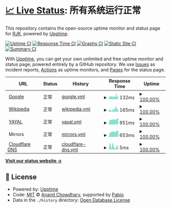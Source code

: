 # [📈 Live Status](https://upptime.yayal.cc): <!--live status--> **所有系统运行正常**

This repository contains the open-source uptime monitor and status page for [RJK](https://www.yayal.cc/), powered by [Upptime](https://github.com/upptime/upptime).

[![Uptime CI](https://github.com/Iuleoo/Upptime/workflows/Uptime%20CI/badge.svg)](https://github.com/Iuleoo/Upptime/actions?query=workflow%3A%22Uptime+CI%22)
[![Response Time CI](https://github.com/Iuleoo/Upptime/workflows/Response%20Time%20CI/badge.svg)](https://github.com/Iuleoo/Upptime/actions?query=workflow%3A%22Response+Time+CI%22)
[![Graphs CI](https://github.com/Iuleoo/Upptime/workflows/Graphs%20CI/badge.svg)](https://github.com/Iuleoo/Upptime/actions?query=workflow%3A%22Graphs+CI%22)
[![Static Site CI](https://github.com/Iuleoo/Upptime/workflows/Static%20Site%20CI/badge.svg)](https://github.com/Iuleoo/Upptime/actions?query=workflow%3A%22Static+Site+CI%22)
[![Summary CI](https://github.com/Iuleoo/Upptime/workflows/Summary%20CI/badge.svg)](https://github.com/Iuleoo/Upptime/actions?query=workflow%3A%22Summary+CI%22)

With [Upptime](https://upptime.js.org), you can get your own unlimited and free uptime monitor and status page, powered entirely by a GitHub repository. We use [Issues](https://github.com/Iuleoo/Upptime/issues) as incident reports, [Actions](https://github.com/Iuleoo/Upptime/actions) as uptime monitors, and [Pages](https://upptime.yayal.cc) for the status page.

<!--start: status pages-->
<!-- This summary is generated by Upptime (https://github.com/upptime/upptime) -->
<!-- Do not edit this manually, your changes will be overwritten -->
<!-- prettier-ignore -->
| URL | Status | History | Response Time | Uptime |
| --- | ------ | ------- | ------------- | ------ |
| <img alt="" src="https://icons.duckduckgo.com/ip3/www.google.com.ico" height="13"> [Google](https://www.google.com) | 正常 | [google.yml](https://github.com/Iuleoo/Upptime/commits/HEAD/history/google.yml) | <details><summary><img alt="Response time graph" src="./graphs/google/response-time-week.png" height="20"> 132ms</summary><br><a href="https://upptime.yayal.cc/history/google"><img alt="Response time 132" src="https://img.shields.io/endpoint?url=https%3A%2F%2Fraw.githubusercontent.com%2FIuleoo%2FUpptime%2FHEAD%2Fapi%2Fgoogle%2Fresponse-time.json"></a><br><a href="https://upptime.yayal.cc/history/google"><img alt="24-hour response time 192" src="https://img.shields.io/endpoint?url=https%3A%2F%2Fraw.githubusercontent.com%2FIuleoo%2FUpptime%2FHEAD%2Fapi%2Fgoogle%2Fresponse-time-day.json"></a><br><a href="https://upptime.yayal.cc/history/google"><img alt="7-day response time 132" src="https://img.shields.io/endpoint?url=https%3A%2F%2Fraw.githubusercontent.com%2FIuleoo%2FUpptime%2FHEAD%2Fapi%2Fgoogle%2Fresponse-time-week.json"></a><br><a href="https://upptime.yayal.cc/history/google"><img alt="30-day response time 132" src="https://img.shields.io/endpoint?url=https%3A%2F%2Fraw.githubusercontent.com%2FIuleoo%2FUpptime%2FHEAD%2Fapi%2Fgoogle%2Fresponse-time-month.json"></a><br><a href="https://upptime.yayal.cc/history/google"><img alt="1-year response time 132" src="https://img.shields.io/endpoint?url=https%3A%2F%2Fraw.githubusercontent.com%2FIuleoo%2FUpptime%2FHEAD%2Fapi%2Fgoogle%2Fresponse-time-year.json"></a></details> | <details><summary><a href="https://upptime.yayal.cc/history/google">100.00%</a></summary><a href="https://upptime.yayal.cc/history/google"><img alt="All-time uptime 100.00%" src="https://img.shields.io/endpoint?url=https%3A%2F%2Fraw.githubusercontent.com%2FIuleoo%2FUpptime%2FHEAD%2Fapi%2Fgoogle%2Fuptime.json"></a><br><a href="https://upptime.yayal.cc/history/google"><img alt="24-hour uptime 100.00%" src="https://img.shields.io/endpoint?url=https%3A%2F%2Fraw.githubusercontent.com%2FIuleoo%2FUpptime%2FHEAD%2Fapi%2Fgoogle%2Fuptime-day.json"></a><br><a href="https://upptime.yayal.cc/history/google"><img alt="7-day uptime 100.00%" src="https://img.shields.io/endpoint?url=https%3A%2F%2Fraw.githubusercontent.com%2FIuleoo%2FUpptime%2FHEAD%2Fapi%2Fgoogle%2Fuptime-week.json"></a><br><a href="https://upptime.yayal.cc/history/google"><img alt="30-day uptime 100.00%" src="https://img.shields.io/endpoint?url=https%3A%2F%2Fraw.githubusercontent.com%2FIuleoo%2FUpptime%2FHEAD%2Fapi%2Fgoogle%2Fuptime-month.json"></a><br><a href="https://upptime.yayal.cc/history/google"><img alt="1-year uptime 100.00%" src="https://img.shields.io/endpoint?url=https%3A%2F%2Fraw.githubusercontent.com%2FIuleoo%2FUpptime%2FHEAD%2Fapi%2Fgoogle%2Fuptime-year.json"></a></details>
| <img alt="" src="https://icons.duckduckgo.com/ip3/zh.wikipedia.org.ico" height="13"> [Wikipedia](https://zh.wikipedia.org) | 正常 | [wikipedia.yml](https://github.com/Iuleoo/Upptime/commits/HEAD/history/wikipedia.yml) | <details><summary><img alt="Response time graph" src="./graphs/wikipedia/response-time-week.png" height="20"> 165ms</summary><br><a href="https://upptime.yayal.cc/history/wikipedia"><img alt="Response time 165" src="https://img.shields.io/endpoint?url=https%3A%2F%2Fraw.githubusercontent.com%2FIuleoo%2FUpptime%2FHEAD%2Fapi%2Fwikipedia%2Fresponse-time.json"></a><br><a href="https://upptime.yayal.cc/history/wikipedia"><img alt="24-hour response time 132" src="https://img.shields.io/endpoint?url=https%3A%2F%2Fraw.githubusercontent.com%2FIuleoo%2FUpptime%2FHEAD%2Fapi%2Fwikipedia%2Fresponse-time-day.json"></a><br><a href="https://upptime.yayal.cc/history/wikipedia"><img alt="7-day response time 165" src="https://img.shields.io/endpoint?url=https%3A%2F%2Fraw.githubusercontent.com%2FIuleoo%2FUpptime%2FHEAD%2Fapi%2Fwikipedia%2Fresponse-time-week.json"></a><br><a href="https://upptime.yayal.cc/history/wikipedia"><img alt="30-day response time 165" src="https://img.shields.io/endpoint?url=https%3A%2F%2Fraw.githubusercontent.com%2FIuleoo%2FUpptime%2FHEAD%2Fapi%2Fwikipedia%2Fresponse-time-month.json"></a><br><a href="https://upptime.yayal.cc/history/wikipedia"><img alt="1-year response time 165" src="https://img.shields.io/endpoint?url=https%3A%2F%2Fraw.githubusercontent.com%2FIuleoo%2FUpptime%2FHEAD%2Fapi%2Fwikipedia%2Fresponse-time-year.json"></a></details> | <details><summary><a href="https://upptime.yayal.cc/history/wikipedia">100.00%</a></summary><a href="https://upptime.yayal.cc/history/wikipedia"><img alt="All-time uptime 100.00%" src="https://img.shields.io/endpoint?url=https%3A%2F%2Fraw.githubusercontent.com%2FIuleoo%2FUpptime%2FHEAD%2Fapi%2Fwikipedia%2Fuptime.json"></a><br><a href="https://upptime.yayal.cc/history/wikipedia"><img alt="24-hour uptime 100.00%" src="https://img.shields.io/endpoint?url=https%3A%2F%2Fraw.githubusercontent.com%2FIuleoo%2FUpptime%2FHEAD%2Fapi%2Fwikipedia%2Fuptime-day.json"></a><br><a href="https://upptime.yayal.cc/history/wikipedia"><img alt="7-day uptime 100.00%" src="https://img.shields.io/endpoint?url=https%3A%2F%2Fraw.githubusercontent.com%2FIuleoo%2FUpptime%2FHEAD%2Fapi%2Fwikipedia%2Fuptime-week.json"></a><br><a href="https://upptime.yayal.cc/history/wikipedia"><img alt="30-day uptime 100.00%" src="https://img.shields.io/endpoint?url=https%3A%2F%2Fraw.githubusercontent.com%2FIuleoo%2FUpptime%2FHEAD%2Fapi%2Fwikipedia%2Fuptime-month.json"></a><br><a href="https://upptime.yayal.cc/history/wikipedia"><img alt="1-year uptime 100.00%" src="https://img.shields.io/endpoint?url=https%3A%2F%2Fraw.githubusercontent.com%2FIuleoo%2FUpptime%2FHEAD%2Fapi%2Fwikipedia%2Fuptime-year.json"></a></details>
| <img alt="" src="https://icons.duckduckgo.com/ip3/www.yayal.cc.ico" height="13"> [YAYAL](https://www.yayal.cc) | 正常 | [yayal.yml](https://github.com/Iuleoo/Upptime/commits/HEAD/history/yayal.yml) | <details><summary><img alt="Response time graph" src="./graphs/yayal/response-time-week.png" height="20"> 951ms</summary><br><a href="https://upptime.yayal.cc/history/yayal"><img alt="Response time 951" src="https://img.shields.io/endpoint?url=https%3A%2F%2Fraw.githubusercontent.com%2FIuleoo%2FUpptime%2FHEAD%2Fapi%2Fyayal%2Fresponse-time.json"></a><br><a href="https://upptime.yayal.cc/history/yayal"><img alt="24-hour response time 1121" src="https://img.shields.io/endpoint?url=https%3A%2F%2Fraw.githubusercontent.com%2FIuleoo%2FUpptime%2FHEAD%2Fapi%2Fyayal%2Fresponse-time-day.json"></a><br><a href="https://upptime.yayal.cc/history/yayal"><img alt="7-day response time 951" src="https://img.shields.io/endpoint?url=https%3A%2F%2Fraw.githubusercontent.com%2FIuleoo%2FUpptime%2FHEAD%2Fapi%2Fyayal%2Fresponse-time-week.json"></a><br><a href="https://upptime.yayal.cc/history/yayal"><img alt="30-day response time 951" src="https://img.shields.io/endpoint?url=https%3A%2F%2Fraw.githubusercontent.com%2FIuleoo%2FUpptime%2FHEAD%2Fapi%2Fyayal%2Fresponse-time-month.json"></a><br><a href="https://upptime.yayal.cc/history/yayal"><img alt="1-year response time 951" src="https://img.shields.io/endpoint?url=https%3A%2F%2Fraw.githubusercontent.com%2FIuleoo%2FUpptime%2FHEAD%2Fapi%2Fyayal%2Fresponse-time-year.json"></a></details> | <details><summary><a href="https://upptime.yayal.cc/history/yayal">100.00%</a></summary><a href="https://upptime.yayal.cc/history/yayal"><img alt="All-time uptime 100.00%" src="https://img.shields.io/endpoint?url=https%3A%2F%2Fraw.githubusercontent.com%2FIuleoo%2FUpptime%2FHEAD%2Fapi%2Fyayal%2Fuptime.json"></a><br><a href="https://upptime.yayal.cc/history/yayal"><img alt="24-hour uptime 100.00%" src="https://img.shields.io/endpoint?url=https%3A%2F%2Fraw.githubusercontent.com%2FIuleoo%2FUpptime%2FHEAD%2Fapi%2Fyayal%2Fuptime-day.json"></a><br><a href="https://upptime.yayal.cc/history/yayal"><img alt="7-day uptime 100.00%" src="https://img.shields.io/endpoint?url=https%3A%2F%2Fraw.githubusercontent.com%2FIuleoo%2FUpptime%2FHEAD%2Fapi%2Fyayal%2Fuptime-week.json"></a><br><a href="https://upptime.yayal.cc/history/yayal"><img alt="30-day uptime 100.00%" src="https://img.shields.io/endpoint?url=https%3A%2F%2Fraw.githubusercontent.com%2FIuleoo%2FUpptime%2FHEAD%2Fapi%2Fyayal%2Fuptime-month.json"></a><br><a href="https://upptime.yayal.cc/history/yayal"><img alt="1-year uptime 100.00%" src="https://img.shields.io/endpoint?url=https%3A%2F%2Fraw.githubusercontent.com%2FIuleoo%2FUpptime%2FHEAD%2Fapi%2Fyayal%2Fuptime-year.json"></a></details>
| <img alt="" src="https://icons.duckduckgo.com/ip3/null.ico" height="13"> Mirrors | 正常 | [mirrors.yml](https://github.com/Iuleoo/Upptime/commits/HEAD/history/mirrors.yml) | <details><summary><img alt="Response time graph" src="./graphs/mirrors/response-time-week.png" height="20"> 653ms</summary><br><a href="https://upptime.yayal.cc/history/mirrors"><img alt="Response time 653" src="https://img.shields.io/endpoint?url=https%3A%2F%2Fraw.githubusercontent.com%2FIuleoo%2FUpptime%2FHEAD%2Fapi%2Fmirrors%2Fresponse-time.json"></a><br><a href="https://upptime.yayal.cc/history/mirrors"><img alt="24-hour response time 726" src="https://img.shields.io/endpoint?url=https%3A%2F%2Fraw.githubusercontent.com%2FIuleoo%2FUpptime%2FHEAD%2Fapi%2Fmirrors%2Fresponse-time-day.json"></a><br><a href="https://upptime.yayal.cc/history/mirrors"><img alt="7-day response time 653" src="https://img.shields.io/endpoint?url=https%3A%2F%2Fraw.githubusercontent.com%2FIuleoo%2FUpptime%2FHEAD%2Fapi%2Fmirrors%2Fresponse-time-week.json"></a><br><a href="https://upptime.yayal.cc/history/mirrors"><img alt="30-day response time 653" src="https://img.shields.io/endpoint?url=https%3A%2F%2Fraw.githubusercontent.com%2FIuleoo%2FUpptime%2FHEAD%2Fapi%2Fmirrors%2Fresponse-time-month.json"></a><br><a href="https://upptime.yayal.cc/history/mirrors"><img alt="1-year response time 653" src="https://img.shields.io/endpoint?url=https%3A%2F%2Fraw.githubusercontent.com%2FIuleoo%2FUpptime%2FHEAD%2Fapi%2Fmirrors%2Fresponse-time-year.json"></a></details> | <details><summary><a href="https://upptime.yayal.cc/history/mirrors">100.00%</a></summary><a href="https://upptime.yayal.cc/history/mirrors"><img alt="All-time uptime 100.00%" src="https://img.shields.io/endpoint?url=https%3A%2F%2Fraw.githubusercontent.com%2FIuleoo%2FUpptime%2FHEAD%2Fapi%2Fmirrors%2Fuptime.json"></a><br><a href="https://upptime.yayal.cc/history/mirrors"><img alt="24-hour uptime 100.00%" src="https://img.shields.io/endpoint?url=https%3A%2F%2Fraw.githubusercontent.com%2FIuleoo%2FUpptime%2FHEAD%2Fapi%2Fmirrors%2Fuptime-day.json"></a><br><a href="https://upptime.yayal.cc/history/mirrors"><img alt="7-day uptime 100.00%" src="https://img.shields.io/endpoint?url=https%3A%2F%2Fraw.githubusercontent.com%2FIuleoo%2FUpptime%2FHEAD%2Fapi%2Fmirrors%2Fuptime-week.json"></a><br><a href="https://upptime.yayal.cc/history/mirrors"><img alt="30-day uptime 100.00%" src="https://img.shields.io/endpoint?url=https%3A%2F%2Fraw.githubusercontent.com%2FIuleoo%2FUpptime%2FHEAD%2Fapi%2Fmirrors%2Fuptime-month.json"></a><br><a href="https://upptime.yayal.cc/history/mirrors"><img alt="1-year uptime 100.00%" src="https://img.shields.io/endpoint?url=https%3A%2F%2Fraw.githubusercontent.com%2FIuleoo%2FUpptime%2FHEAD%2Fapi%2Fmirrors%2Fuptime-year.json"></a></details>
| <img alt="" src="https://icons.duckduckgo.com/ip3/null.ico" height="13"> [Cloudflare DNS](1.1.1.1) | 正常 | [cloudflare-dns.yml](https://github.com/Iuleoo/Upptime/commits/HEAD/history/cloudflare-dns.yml) | <details><summary><img alt="Response time graph" src="./graphs/cloudflare-dns/response-time-week.png" height="20"> 5ms</summary><br><a href="https://upptime.yayal.cc/history/cloudflare-dns"><img alt="Response time 5" src="https://img.shields.io/endpoint?url=https%3A%2F%2Fraw.githubusercontent.com%2FIuleoo%2FUpptime%2FHEAD%2Fapi%2Fcloudflare-dns%2Fresponse-time.json"></a><br><a href="https://upptime.yayal.cc/history/cloudflare-dns"><img alt="24-hour response time 2" src="https://img.shields.io/endpoint?url=https%3A%2F%2Fraw.githubusercontent.com%2FIuleoo%2FUpptime%2FHEAD%2Fapi%2Fcloudflare-dns%2Fresponse-time-day.json"></a><br><a href="https://upptime.yayal.cc/history/cloudflare-dns"><img alt="7-day response time 5" src="https://img.shields.io/endpoint?url=https%3A%2F%2Fraw.githubusercontent.com%2FIuleoo%2FUpptime%2FHEAD%2Fapi%2Fcloudflare-dns%2Fresponse-time-week.json"></a><br><a href="https://upptime.yayal.cc/history/cloudflare-dns"><img alt="30-day response time 5" src="https://img.shields.io/endpoint?url=https%3A%2F%2Fraw.githubusercontent.com%2FIuleoo%2FUpptime%2FHEAD%2Fapi%2Fcloudflare-dns%2Fresponse-time-month.json"></a><br><a href="https://upptime.yayal.cc/history/cloudflare-dns"><img alt="1-year response time 5" src="https://img.shields.io/endpoint?url=https%3A%2F%2Fraw.githubusercontent.com%2FIuleoo%2FUpptime%2FHEAD%2Fapi%2Fcloudflare-dns%2Fresponse-time-year.json"></a></details> | <details><summary><a href="https://upptime.yayal.cc/history/cloudflare-dns">100.00%</a></summary><a href="https://upptime.yayal.cc/history/cloudflare-dns"><img alt="All-time uptime 100.00%" src="https://img.shields.io/endpoint?url=https%3A%2F%2Fraw.githubusercontent.com%2FIuleoo%2FUpptime%2FHEAD%2Fapi%2Fcloudflare-dns%2Fuptime.json"></a><br><a href="https://upptime.yayal.cc/history/cloudflare-dns"><img alt="24-hour uptime 100.00%" src="https://img.shields.io/endpoint?url=https%3A%2F%2Fraw.githubusercontent.com%2FIuleoo%2FUpptime%2FHEAD%2Fapi%2Fcloudflare-dns%2Fuptime-day.json"></a><br><a href="https://upptime.yayal.cc/history/cloudflare-dns"><img alt="7-day uptime 100.00%" src="https://img.shields.io/endpoint?url=https%3A%2F%2Fraw.githubusercontent.com%2FIuleoo%2FUpptime%2FHEAD%2Fapi%2Fcloudflare-dns%2Fuptime-week.json"></a><br><a href="https://upptime.yayal.cc/history/cloudflare-dns"><img alt="30-day uptime 100.00%" src="https://img.shields.io/endpoint?url=https%3A%2F%2Fraw.githubusercontent.com%2FIuleoo%2FUpptime%2FHEAD%2Fapi%2Fcloudflare-dns%2Fuptime-month.json"></a><br><a href="https://upptime.yayal.cc/history/cloudflare-dns"><img alt="1-year uptime 100.00%" src="https://img.shields.io/endpoint?url=https%3A%2F%2Fraw.githubusercontent.com%2FIuleoo%2FUpptime%2FHEAD%2Fapi%2Fcloudflare-dns%2Fuptime-year.json"></a></details>

<!--end: status pages-->

[**Visit our status website →**](https://upptime.yayal.cc)

## 📄 License

- Powered by: [Upptime](https://github.com/upptime/upptime)
- Code: [MIT](./LICENSE) © [Anand Chowdhary](https://anandchowdhary.com), supported by [Pabio](https://pabio.com)
- Data in the `./history` directory: [Open Database License](https://opendatacommons.org/licenses/odbl/1-0/)
